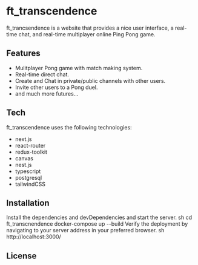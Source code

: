 # ft_transcendence

ft_trancsendence is a website that provides a nice user interface, a real-time chat, and real-time multiplayer online Ping Pong game.

## Features

- Mulitplayer Pong game with match making system.
- Real-time direct chat.
- Create and Chat in private/public channels with other users.
- Invite other users to a Pong duel.
- and much more futures...

## Tech

ft_transcendence uses the following technologies:

- next.js
- react-router
- redux-toolkit
- canvas
- nest.js
- typescript
- postgresql
- tailwindCSS

## Installation

Install the dependencies and devDependencies and start the server.
sh
cd ft_transcnendence
docker-compose up --build
Verify the deployment by navigating to your server address in
your preferred browser.
sh
http://localhost:3000/
## License
